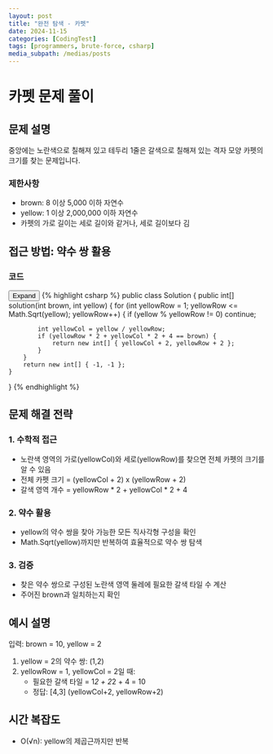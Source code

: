 ```yaml
---
layout: post
title: "완전 탐색 - 카펫"
date: 2024-11-15
categories: [CodingTest]
tags: [programmers, brute-force, csharp]
media_subpath: /medias/posts
---
```

# 카펫 문제 풀이

## 문제 설명
중앙에는 노란색으로 칠해져 있고 테두리 1줄은 갈색으로 칠해져 있는 격자 모양 카펫의 크기를 찾는 문제입니다.

### 제한사항
- brown: 8 이상 5,000 이하 자연수
- yellow: 1 이상 2,000,000 이하 자연수
- 카펫의 가로 길이는 세로 길이와 같거나, 세로 길이보다 김

## 접근 방법: 약수 쌍 활용

### 코드
<div class="code-block-container">
    <button class="code-toggle">Expand</button>
    {% highlight csharp %}
public class Solution {
    public int[] solution(int brown, int yellow) {
        for (int yellowRow = 1; yellowRow <= Math.Sqrt(yellow); yellowRow++) {
            if (yellow % yellowRow != 0) continue;
            
            int yellowCol = yellow / yellowRow;
            if (yellowRow * 2 + yellowCol * 2 + 4 == brown) {
                return new int[] { yellowCol + 2, yellowRow + 2 };
            }
        }
        return new int[] { -1, -1 };
    }
}
{% endhighlight %}
</div>

## 문제 해결 전략

### 1. 수학적 접근
- 노란색 영역의 가로(yellowCol)와 세로(yellowRow)를 찾으면 전체 카펫의 크기를 알 수 있음
- 전체 카펫 크기 = (yellowCol + 2) x (yellowRow + 2)
- 갈색 영역 개수 = yellowRow * 2 + yellowCol * 2 + 4

### 2. 약수 활용
- yellow의 약수 쌍을 찾아 가능한 모든 직사각형 구성을 확인
- Math.Sqrt(yellow)까지만 반복하여 효율적으로 약수 쌍 탐색

### 3. 검증
- 찾은 약수 쌍으로 구성된 노란색 영역 둘레에 필요한 갈색 타일 수 계산
- 주어진 brown과 일치하는지 확인

## 예시 설명

입력: brown = 10, yellow = 2
1. yellow = 2의 약수 쌍: (1,2)
2. yellowRow = 1, yellowCol = 2일 때:
   - 필요한 갈색 타일 = 1*2 + 2*2 + 4 = 10
   - 정답: [4,3] (yellowCol+2, yellowRow+2)

## 시간 복잡도
- O(√n): yellow의 제곱근까지만 반복
